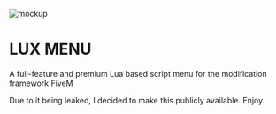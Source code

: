 ![mockup](mockup.png)
# LUX MENU
A full-feature and premium Lua based script menu for the modification framework FiveM

Due to it being leaked, I decided to make this publicly available. Enjoy.
